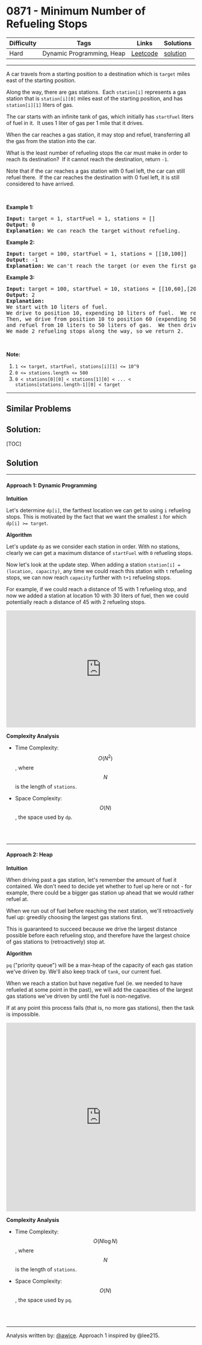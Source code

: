 # 0871 - Minimum Number of Refueling Stops

Difficulty  | Tags | Links | Solutions
----------- | ---- | ----- | -----
Hard | Dynamic Programming, Heap | [Leetcode](https://leetcode.com/problems/minimum-number-of-refueling-stops) | [solution](https://leetcode.com/problems/minimum-number-of-refueling-stops/solution/)


-----------

<p>A car travels from a starting position to a destination which is <code>target</code> miles east of the starting position.</p>

<p>Along the way, there are gas stations.&nbsp; Each <code>station[i]</code>&nbsp;represents a gas station that is <code>station[i][0]</code> miles east of the starting position, and has <code>station[i][1]</code> liters of gas.</p>

<p>The car starts with an infinite tank of gas, which initially has&nbsp;<code>startFuel</code>&nbsp;liters of fuel in it.&nbsp; It uses 1 liter of gas per 1 mile that it drives.</p>

<p>When the car&nbsp;reaches a gas station, it may stop and refuel, transferring all the gas from the station into the car.</p>

<p>What is the least number of refueling stops the car must make in order to reach its destination?&nbsp; If it cannot reach the destination, return <code>-1</code>.</p>

<p>Note that if the car reaches a gas station with 0 fuel left, the car can still refuel there.&nbsp; If the car reaches the destination with 0 fuel left, it is still considered to have arrived.</p>

<p>&nbsp;</p>

<div>
<p><strong>Example 1:</strong></p>

<pre>
<strong>Input: </strong>target = <span id="example-input-1-1">1</span>, startFuel = <span id="example-input-1-2">1</span>, stations = <span id="example-input-1-3">[]</span>
<strong>Output: </strong><span id="example-output-1">0</span>
<strong>Explanation: </strong>We can reach the target without refueling.
</pre>

<div>
<p><strong>Example 2:</strong></p>

<pre>
<strong>Input: </strong>target = <span id="example-input-2-1">100</span>, startFuel = <span id="example-input-2-2">1</span>, stations = <span id="example-input-2-3">[[10,100]]</span>
<strong>Output: </strong><span id="example-output-2">-1</span>
<strong>Explanation: </strong>We can&#39;t reach the target (or even the first gas station).
</pre>

<div>
<p><strong>Example 3:</strong></p>

<pre>
<strong>Input: </strong>target = <span id="example-input-3-1">100</span>, startFuel = <span id="example-input-3-2">10</span>, stations = <span id="example-input-3-3">[[10,60],[20,30],[30,30],[60,40]]</span>
<strong>Output: </strong><span id="example-output-3">2</span>
<strong>Explanation: </strong>
We start with 10 liters of fuel.
We drive to position 10, expending 10 liters of fuel.  We refuel from 0 liters to 60 liters of gas.
Then, we drive from position 10 to position 60 (expending 50 liters of fuel),
and refuel from 10 liters to 50 liters of gas.  We then drive to and reach the target.
We made 2 refueling stops along the way, so we return 2.
</pre>

<p>&nbsp;</p>

<p><strong>Note:</strong></p>

<ol>
	<li><code>1 &lt;= target, startFuel, stations[i][1] &lt;= 10^9</code></li>
	<li><code>0 &lt;= stations.length &lt;= 500</code></li>
	<li><code>0 &lt; stations[0][0] &lt; stations[1][0] &lt; ... &lt; stations[stations.length-1][0] &lt; target</code></li>
</ol>
</div>
</div>
</div>


-----------


## Similar Problems




## Solution:

[TOC]

## Solution
---
#### Approach 1: Dynamic Programming

**Intuition**

Let's determine `dp[i]`, the farthest location we can get to using `i` refueling stops.  This is motivated by the fact that we want the smallest `i` for which `dp[i] >= target`.

**Algorithm**

Let's update `dp` as we consider each station in order.  With no stations, clearly we can get a maximum distance of `startFuel` with `0` refueling stops.

Now let's look at the update step.  When adding a station `station[i] = (location, capacity)`, any time we could reach this station with `t` refueling stops, we can now reach `capacity` further with `t+1` refueling stops.

For example, if we could reach a distance of 15 with 1 refueling stop, and now we added a station at location 10 with 30 liters of fuel, then we could potentially reach a distance of 45 with 2 refueling stops.

<iframe src="https://leetcode.com/playground/CrpMSMbm/shared" frameBorder="0" width="100%" height="310" name="CrpMSMbm"></iframe>

**Complexity Analysis**

* Time Complexity:  $$O(N^2)$$, where $$N$$ is the length of `stations`.

* Space Complexity:  $$O(N)$$, the space used by `dp`.
<br />
<br />


---
#### Approach 2: Heap

**Intuition**

When driving past a gas station, let's remember the amount of fuel it contained.  We don't need to decide yet whether to fuel up here or not - for example, there could be a bigger gas station up ahead that we would rather refuel at.

When we run out of fuel before reaching the next station, we'll retroactively fuel up: greedily choosing the largest gas stations first.

This is guaranteed to succeed because we drive the largest distance possible before each refueling stop, and therefore have the largest choice of gas stations to (retroactively) stop at.

**Algorithm**

`pq` ("priority queue") will be a max-heap of the capacity of each gas station we've driven by.  We'll also keep track of `tank`, our current fuel.

When we reach a station but have negative fuel (ie. we needed to have refueled at some point in the past), we will add the capacities of the largest gas stations we've driven by until the fuel is non-negative.

If at any point this process fails (that is, no more gas stations), then the task is impossible.

<iframe src="https://leetcode.com/playground/k5wvzRam/shared" frameBorder="0" width="100%" height="500" name="k5wvzRam"></iframe>

**Complexity Analysis**

* Time Complexity:  $$O(N \log N)$$, where $$N$$ is the length of `stations`.

* Space Complexity:  $$O(N)$$, the space used by `pq`.
<br />
<br />


---


Analysis written by: [@awice](https://leetcode.com/awice).  Approach 1 inspired by @lee215.
